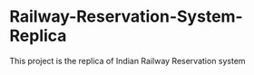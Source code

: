 # Railway-Reservation-System-Replica
This project is the replica of Indian Railway Reservation system
